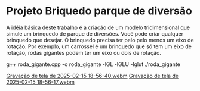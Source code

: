 # Projeto Briquedo parque de diversão
A idéia básica deste trabalho é a criação de um modelo tridimensional que simule um brinquedo de parque de diversões. Você pode criar qualquer brinquedo que desejar. O brinquedo precisa ter pelo pelo menos um eixo de rotação. Por exemplo, um carrossel é um brinquedo que só tem um eixo de rotação, rodas gigantes podem ter um eixo ou dois de rotação.

g++ roda_gigante.cpp -o roda_gigante -lGL -lGLU -lglut
./roda_gigante


[Gravação de tela de 2025-02-15 18-56-40.webm](https://github.com/user-attachments/assets/57103a3e-fec2-4c9a-9f30-a8a2f5e4ad89)
[Gravação de tela de 2025-02-15 18-56-17.webm](https://github.com/user-attachments/assets/5abe3701-5a4e-413c-aa1e-0ebd932b3c1c)

